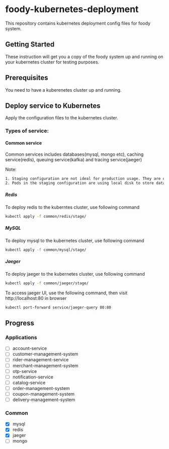 # foody-kubernetes-deployment

This repository contains kubernetes deployment config files for foody system.

## Getting Started

These instruction will get you a copy of the foody system up and running on your kubernetes cluster for testing purposes. 

## Prerequisites

You need to have a kuberenetes cluster up and running.

## Deploy service to Kubernetes

Apply the configuration files to the kubernetes cluster.

### Types of service:

#### Common service

Common services includes databases(mysql, mongo etc), caching service(redis), queuing service(kafka) and tracing service(jaeger)

Note:
```sh
1. Staging configuration are not ideal for production usage. They are only meant for development and testing purpose.
2. Pods in the staging configuration are using local disk to store data. All the data stored in the disk will be lost if the pod terminates. To prevent this use persistent volumes.
```

##### Redis
To deploy redis to the kuberntes cluster, use following command

```sh
kubectl apply -f common/redis/stage/
```

##### MySQL
To deploy mysql to the kubernetes cluster, use following command

```sh
kubectl apply -f common/mysql/stage/
```

##### Jaeger
To deploy jaeger to the kubernetes cluster, use following command

```sh
kubectl apply -f common/jaeger/stage/
```

To access jaeger UI, use the following command, then visit http://localhost:80 in browser

```sh
kubectl port-forward service/jaeger-query 80:80
```

## Progress

### Applications

- [ ] account-service
- [ ] customer-management-system
- [ ] rider-management-service
- [ ] merchant-management-system
- [ ] otp-service
- [ ] notification-service
- [ ] catalog-service
- [ ] order-management-system
- [ ] coupon-management-system
- [ ] delivery-management-system

### Common

- [x] mysql
- [x] redis
- [x] jaeger
- [ ] mongo